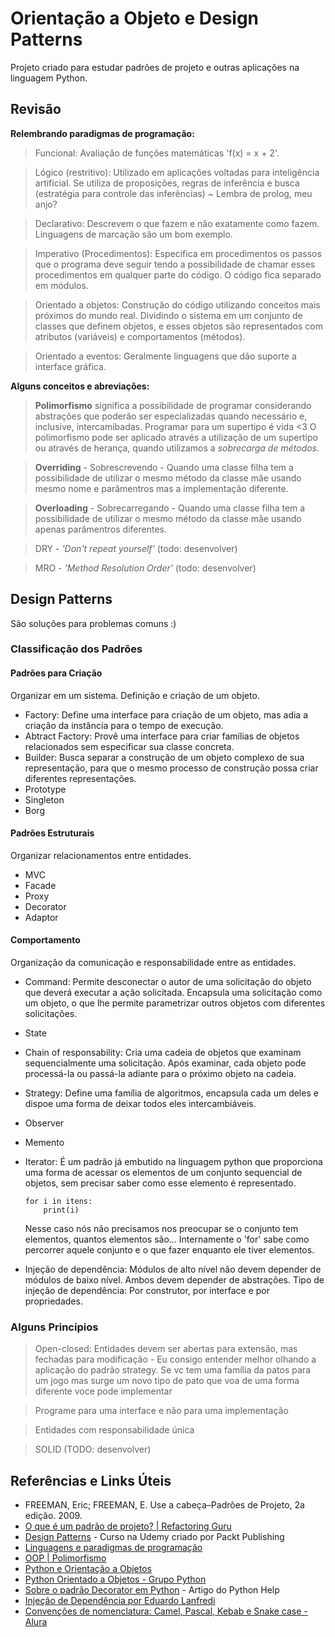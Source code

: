 # Orientação a Objeto e Design Patterns
Projeto criado para estudar padrões de projeto e outras aplicações na linguagem Python.

## Revisão

**Relembrando paradigmas de programação:**
> Funcional: Avaliação de funções matemáticas 'f(x) = x + 2'.

> Lógico (restritivo): Utilizado em aplicações voltadas para inteligência artificial. Se utiliza de proposições, regras de inferência e busca (estratégia para controle das inferências) ~ Lembra de prolog, meu anjo?

> Declarativo: Descrevem o que fazem e não exatamente como fazem. Linguagens de marcação são um bom exemplo.

> Imperativo (Procedimentos): Especifica em procedimentos os passos que o programa deve seguir tendo a possibilidade de chamar esses procedimentos em qualquer parte do código. O código fica separado em módulos.

> Orientado a objetos: Construção do código utilizando conceitos mais próximos do mundo real. Dividindo o sistema em um conjunto de classes que definem objetos, e esses objetos são representados com atributos (variáveis) e comportamentos (métodos).

> Orientado a eventos: Geralmente linguagens que dão suporte a interface gráfica.

**Alguns conceitos e abreviações:** 

> **Polimorfismo** significa a possibilidade de programar considerando abstrações que poderão ser especializadas quando necessário e, inclusive, intercamibadas. Programar para um supertipo é vida <3
O polimorfismo pode ser aplicado através a utilização de um supertipo ou através de herança, quando utilizamos a *sobrecarga de métodos*.

> **Overriding** - Sobrescrevendo - Quando uma classe filha tem a possibilidade de utilizar o mesmo método da classe mãe usando mesmo nome e parâmentros mas a implementação diferente.

> **Overloading** - Sobrecarregando - Quando uma classe filha tem a possibilidade de utilizar o mesmo método da classe mãe usando apenas parâmentros diferentes.

> DRY - *'Don't repeat yourself'* (todo: desenvolver)

> MRO - *'Method Resolution Order'* (todo: desenvolver)

## Design Patterns

São soluções para problemas comuns :)


### Classificação dos Padrões

#### Padrões para Criação
Organizar em um sistema. Definição e criação de um objeto.

- Factory: Define uma interface para criação de um objeto, mas adia a criação da instância para o tempo de execução.
- Abtract Factory: Provê uma interface para criar famílias de objetos relacionados sem especificar sua classe concreta.
- Builder: Busca separar a construção de um objeto complexo de sua representação, para que o mesmo processo de construção possa criar diferentes representações.
- Prototype
- Singleton
- Borg

#### Padrões Estruturais
Organizar relacionamentos entre entidades.

- MVC
- Facade
- Proxy
- Decorator
- Adaptor

#### Comportamento
Organização da comunicação e responsabilidade entre as entidades.

- Command: Permite desconectar o autor de uma solicitação do objeto que deverá executar a ação solicitada. Encapsula uma solicitação como um objeto, o que lhe permite parametrizar outros objetos com diferentes solicitações.
- State
- Chain of responsability: Cria uma cadeia de objetos que examinam sequencialmente uma solicitação. Após examinar, cada objeto pode processá-la ou passá-la adiante para o próximo objeto na cadeia.
- Strategy: Define uma família de algoritmos, encapsula cada um deles e dispoe uma forma de deixar todos eles intercambiáveis.
- Observer
- Memento
- Iterator:
É um padrão já embutido na linguagem python que proporciona uma forma de acessar os elementos de um conjunto sequencial de objetos, sem precisar saber como esse elemento é representado.
    ```
    for i in itens:
        print(i)
    ```
    Nesse caso nós não precisamos nos preocupar se o conjunto tem elementos, quantos elementos são... Internamente o 'for' sabe como percorrer aquele conjunto e o que fazer enquanto ele tiver elementos.

- Injeção de dependência: Módulos de alto nível não devem depender de módulos de baixo nível. Ambos devem depender de abstrações. Tipo de injeção de dependência: Por construtor, por interface e por propriedades.

### Alguns Princípios

> Open-closed: Entidades devem ser abertas para extensão, mas fechadas para modificação - Eu consigo entender melhor olhando a aplicação do padrão strategy. Se vc tem uma família da patos para um jogo mas surge um novo tipo de pato que voa de uma forma diferente voce pode implementar 

> Programe para uma interface e não para uma implementação

> Entidades com responsabilidade única

> SOLID (TODO: desenvolver)


## Referências e Links Úteis

- FREEMAN, Eric; FREEMAN, E. Use a cabeça–Padrões de Projeto, 2a edição. 2009.
- [O que é um padrão de projeto? | Refactoring Guru](https://refactoring.guru/pt-br/design-patterns/what-is-pattern)
- [Design Patterns](https://www.udemy.com/python-design-patterns/) - Curso na Udemy criado por Packt Publishing
- [Linguagens e paradigmas de programação](https://www.treinaweb.com.br/blog/linguagens-e-paradigmas-de-programacao/)
- [OOP | Polimorfismo](https://deviniciative.wordpress.com/2019/08/19/oop-polimorfismo/)
- [Python e Orientação a Objetos](https://www.caelum.com.br/apostila-python-orientacao-objetos/#null)
- [Python Orientado a Objetos - Grupo Python](https://www.dcc.ufrj.br/~fabiom/mab225/pythonoo.pdf)
- [Sobre o padrão Decorator em Python](https://pythonhelp.wordpress.com/2013/06/09/entendendo-os-decorators/) - Artigo do Python Help
- [Injeção de Dependência por Eduardo Lanfredi](https://medium.com/@eduardolanfredi/inje%C3%A7%C3%A3o-de-depend%C3%AAncia-ff0372a1672)
- [Convenções de nomenclatura: Camel, Pascal, Kebab e Snake case - Alura](https://www.alura.com.br/artigos/convencoes-nomenclatura-camel-pascal-kebab-snake-case)

